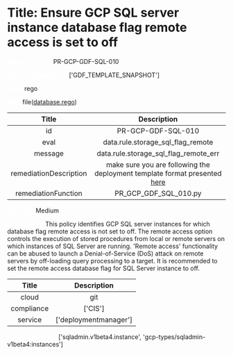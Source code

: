 



# Title: Ensure GCP SQL server instance database flag remote access is set to off


***<font color="white">Master Test Id:</font>*** PR-GCP-GDF-SQL-010

***<font color="white">Master Snapshot Id:</font>*** ['GDF_TEMPLATE_SNAPSHOT']

***<font color="white">type:</font>*** rego

***<font color="white">rule:</font>*** file([database.rego])  
  
  
  
  

|Title|Description|
| :---: | :---: |
|id|PR-GCP-GDF-SQL-010|
|eval|data.rule.storage_sql_flag_remote|
|message|data.rule.storage_sql_flag_remote_err|
|remediationDescription|make sure you are following the deployment template format presented <a href='https://cloud.google.com/sql/docs/mysql/admin-api/rest/v1beta4/instances' target='_blank'>here</a>|
|remediationFunction|PR_GCP_GDF_SQL_010.py|


***<font color="white">Severity:</font>*** Medium

***<font color="white">Description:</font>*** This policy identifies GCP SQL server instances for which database flag remote access is not set to off. The remote access option controls the execution of stored procedures from local or remote servers on which instances of SQL Server are running. 'Remote access' functionality can be abused to launch a Denial-of-Service (DoS) attack on remote servers by off-loading query processing to a target. It is recommended to set the remote access database flag for SQL Server instance to off.  
  
  

|Title|Description|
| :---: | :---: |
|cloud|git|
|compliance|['CIS']|
|service|['deploymentmanager']|


***<font color="white">Resource Types:</font>*** ['sqladmin.v1beta4.instance', 'gcp-types/sqladmin-v1beta4:instances']


[database.rego]: https://github.com/prancer-io/prancer-compliance-test/tree/master/google/iac/database.rego
